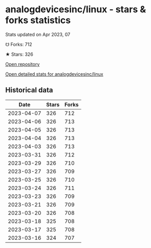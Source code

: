 # analogdevicesinc/linux - stars & forks statistics

Stats updated on Apr 2023, 07

☋ Forks: 712

★ Stars: 326

[Open repository](https://github.com/analogdevicesinc/linux)

[Open detailed stats for analogdevicesinc/linux](https://reviewgithub.com/rep/analogdevicesinc/linux)

## Historical data
| Date | Stars | Forks |
|------|-------|-------|
| 2023-04-07 | 326 | 712 | 
| 2023-04-06 | 326 | 713 | 
| 2023-04-05 | 326 | 713 | 
| 2023-04-04 | 326 | 713 | 
| 2023-04-03 | 326 | 713 | 
| 2023-03-31 | 326 | 712 | 
| 2023-03-29 | 326 | 710 | 
| 2023-03-27 | 326 | 709 | 
| 2023-03-25 | 326 | 710 | 
| 2023-03-24 | 326 | 711 | 
| 2023-03-23 | 326 | 709 | 
| 2023-03-21 | 326 | 709 | 
| 2023-03-20 | 326 | 708 | 
| 2023-03-18 | 325 | 708 | 
| 2023-03-17 | 325 | 708 | 
| 2023-03-16 | 324 | 707 | 

